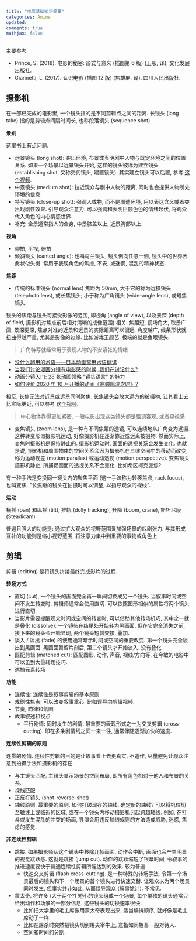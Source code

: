 ```yaml
---
title: "电影基础知识简要"
categories: Anime
updated: 
comments: true
mathjax: false
---
```


主要参考

- Prince, S. (2018). 电影的秘密: 形式与意义 (插图第 6 版) (王彤, 译). 文化发展出版社.
- Giannetti, L. (2017). 认识电影 (插图 12 版) (焦雄屏, 译). 四川人民出版社.

<!-- more -->

## 摄影机

在一部已完成的电影里, 一个镜头指的是不同剪辑点之间的距离. 长镜头 (long take) 指的是剪辑点间隔时间长, 也称段落镜头 (sequence shot)

**景别**

这里书上有点问题.

- 远景镜头 (long shot): 突出环境, 布景或表明剧中人物与既定环境之间的位置关系. 如果一个场景以远景镜头开始, 这样的镜头被称为建立镜头 (establishing shot, 又称交代镜头, 建置镜头). 其实建立镜头可以后置, 参考 [这个视频](https://www.bilibili.com/video/BV1T7411N788).
- 中景镜头 (medium shot): 拉近观众与剧中人物的距离, 同时也会提供人物所处环境的信息.
- 特写镜头 (close-up shot): 强调人或物, 而不是周遭环境, 用以表达含义或者突出戏剧性效果. 引导观众注意力. 可以强调和表明巨额色色的情绪起伏, 将观众代入角色的内心情感世界.
- 补充: 全景通常指人的全身, 中景膝盖以上, 近景胸部以上.

**视角**

- 仰拍, 平视, 俯拍
- 倾斜镜头 (canted angle): 也叫荷兰镜头, 镜头倒向任意一侧, 镜头中的世界因此状似失衡. 常用于表现角色的焦虑, 不安, 或迷惘, 混乱的精神状态.

**焦距**

- 传统的标准镜头 (normal lens) 焦距为 50mm, 大于它的称为远摄镜头 (telephoto lens), 或长焦镜头; 小于称为广角镜头 (wide-angle lens), 或短焦镜头. 

镜头的焦距与镜头可接受影像的范围, 即视角 (angle of view), 以及景深 (depth of field, 摄影机对焦点前后相对清晰的成像范围) 相关. 焦距短, 视场角大, 取景广阔, 景深更深, 焦点对准的近景和远景的实际距离可以很远. 角度越广, 线条形状就扭曲得越严重, 尤其是影像的边缘. 比如游戏王颜艺. 极端的就是鱼眼镜头. 

> 广角特写就经常用于表现人物的不安紧张的情绪

- [没什么卵用的术语——日本动画常用术语翻译](https://zhuanlan.zhihu.com/p/20331802)
- [当我们讨论漫画分镜有电影感的时候, 我们在讨论什么?](https://www.zhihu.com/question/50087643/answer/1601695822)
- [动画分镜入门: 28 张动图领略 "镜头语言" 的魅力](https://zhuanlan.zhihu.com/p/84415633)
- [如何评价 2020 年 10 月开播的动画《寒蝉鸣泣之时》?](https://www.zhihu.com/question/423143915/answer/1503098051)

相反, 长焦无法对近景或远景同时聚焦. 长焦镜头会放大远方的被摄物, 让其看上去比实际更近, 可以参考 [这个视频](https://www.bilibili.com/video/BV1mK4y1b7k2).

> 中心物体靠得更加紧密, 一般电影出现这类镜头都是强调客观, 或者窥视感.

- 变焦镜头 (zoom lens), 是一种有不同焦距的透镜, 可以连续地从广角变为远摄. 这种转变形似摄影机运动, 好像摄影机在逐渐靠近或远离被摄物. 然而实际上, 变焦时摄影机是保持静止的. 摄影机运动时, 画面的透视关系会发生变化. 也就是说, 摄影机和周围物体的空间关系会因为摄影机在三维空间中的移动而改变, 称为运动视差 (motion parallax) 或运动透视 (motion perspective). 变焦镜头摄影机静止, 所捕捉画面的透视关系不会变化. 比如希区柯克变焦? 

有一种手法是变换同一镜头内的聚焦平面 (这一手法称为转移焦点, rack focus), 也叫变焦. "长焦距的镜头在拍摄时可以调整, 以指导观众的视线".

**运动**

横摇 (pan) 和纵摇 (tilt), 推轨 (dolly tracking), 升降 (boom, crane), 斯坦尼康 (Steadicam)

普遍且强大的功能是: 通过扩大观众的视野范围爱加强场景的戏剧张力. 与其形成互补的功能则是缩小视野范围, 将注意力集中到重要的事物或角色上.

## 剪辑

剪辑 (editing) 是将镜头拼接最终完成影片的过程.

**转场方式**

- 直切 (cut), 一个镜头的画面完全再一瞬间切换成另一个镜头. 当叙事时间或空间不发生转变时, 剪辑师通常会使用直切. 可以依照图形相似的属性将两个镜头进行直切.
- 当影片需要提醒观众时间或空间的转变时, 可以借助其他转场机巧, 其中之一就是叠化 (dissolve): 一个镜头在结尾处开始转为黑画面, 但在它完全消失之前, 接下来的镜头会开始显现, 两个镜头短暂交接, 叠加.
- 淡入 / 淡出 (fade) 的使用通常暗示时间或空间的重要改变. 第一个镜头完全淡出到黑画面. 黑画面暂留片刻后, 第二个镜头才开始淡入. 没有叠化.
- 匹配剪辑 (matched cut): 匹配图形, 动作, 声音, 视线/方向等. 在今敏的电影中可以见到大量转场技巧.
- 遮挡元素转场

**功能**

- 连续性: 连续性是叙事剪辑的基本原则.
- 戏剧性焦点: 可以改变叙事重心. 比如误导向剪辑视频.
- 节奏, 韵律和氛围
- 故事叙述和视点
    - 平行剧情: 同时发生的剧情. 最重要的表现形式之一为交叉剪辑 (cross-cutting). 即在多条剧情线之间一来一往, 通常伴随逐渐加快的速度.

**连续性剪辑的原则**

连贯的剧情. 连续性剪辑的目的是让故事看上去更真实, 不造作, 尽量避免让观众注意到拍摄手法和摄影机的存在.

- 与主镜头匹配. 主镜头显示场景的空间布局, 即所有角色相对于他人和布景的关系.
- 视线匹配
- 正反打镜头 (shot-reverse-shot)
- 轴线原则. 最重要的原则. 如何打破现存的轴线, 确定新的轴线? 可以将机位切至轴线上或临近的区域, 或在一个镜头内移动摄影机另起跨越轴线. 例如, 在打斗或发生混乱的冲突的场面, 导演会用违反轴线规则的方法造成威胁, 迷惑, 焦虑的感觉.

**非连续性剪辑**

- 跳接. 如果摄影师从这个镜头中移除几帧画面, 动作会中断, 画面也会产生明显的视觉跳跃感. 这就是跳接 (jump cut). 动作的跳跃缩短了银幕时间, 令叙事的推进速度要快于普通连续性剪辑所能达到的效果. 较为普遍.
    - 快速交叉剪辑 (flash cross-cutting). 是一种特殊的转场手法. 令第一个场景最后的镜头和下一个场景的首个镜头进行快速交替. 让观众以为两个场景同时发生, 但事实并非如此, 从而误导观众 (叙事诡计). 不常见.
- 蒙太奇. 将许多 (大于两个?) 短小的镜头组成一个场景, 每个单独的镜头通常只给出动作和场景的一部分信息. 这些镜头的切换速率很快. 
    - 比如把大学里的毛主席像用蒙太奇表现出来, 适当编排顺序, 就好像是毛主席动了一样.
    - 比如在屠杀时突然把镜头切到屠夫宰牛上, 意指如同牲畜一般对待人.
    - 空间和时间的分割.